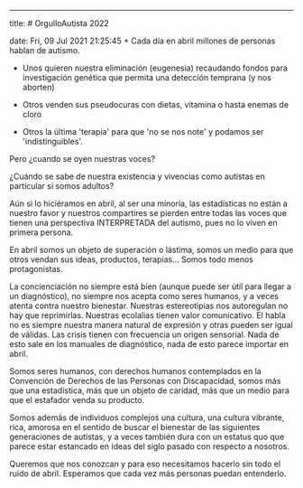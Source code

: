 ---

title: # OrgulloAutista 2022

date: Fri, 09 Jul 2021 21:25:45 +
Cada día en abril millones de personas hablan de autismo. 

- Unos quieren nuestra eliminación (eugenesia) recaudando fondos para investigación genética que permita una detección temprana (y nos aborten) 

- Otros venden sus pseudocuras con dietas, vitamina o hasta enemas de cloro

- Otros la última 'terapia' para que 'no se nos note' y podamos ser 'indistinguibles'. 

Pero ¿cuando se oyen nuestras voces? 

¿Cuándo se sabe de nuestra existencia y vivencias como autistas en particular si somos adultos? 

Aún si lo hiciéramos en abril, al ser una minoría, las estadísticas no están a nuestro favor y nuestros compartires se pierden entre todas las voces que tienen una perspectiva INTERPRETADA del autismo, pues no lo viven en primera persona. 

En abril somos un objeto de superación o lástima, somos un medio para que otros vendan sus ideas, productos, terapias... Somos todo menos protagonistas.

La concienciación no siempre está bien (aunque puede ser útil para llegar a un diagnóstico), no siempre nos acepta como seres humanos, y a veces atenta contra nuestro bienestar. Nuestras estereotipias nos autoregulan no hay que reprimirlas. Nuestras ecolalias tienen valor comunicativo. El habla no es siempre nuestra manera natural de expresión y otras pueden ser igual de válidas. Las crisis tienen con frecuencia un origen sensorial. Nada de esto sale en los manuales de diagnóstico, nada de esto parece importar en abril.<br />

Somos seres humanos, con derechos humanos contemplados en la Convención de Derechos de las Personas con Discapacidad, somos más que una estadística, más que un objeto de caridad, más que un medio para que el estafador venda su producto.<br />

Somos además de individuos complejos una cultura, una cultura vibrante, rica, amorosa en el sentido de buscar el bienestar de las siguientes generaciones de autistas, y a veces también dura con un estatus quo que parece estar estancado en ideas del siglo pasado con respecto a nosotros.<br />

Queremos que nos conozcan y para eso necesitamos hacerlo sin todo el ruido de abril. Esperamos que cada vez más personas puedan entenderlo.
